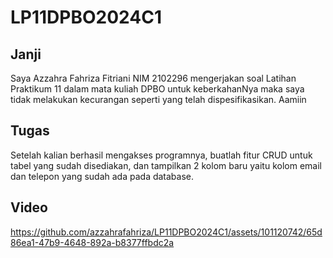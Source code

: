 # LP11DPBO2024C1

## Janji 
Saya Azzahra Fahriza Fitriani NIM 2102296 mengerjakan soal Latihan Praktikum 11 dalam mata kuliah DPBO untuk keberkahanNya maka saya tidak melakukan kecurangan seperti yang telah dispesifikasikan. Aamiin

## Tugas 
Setelah kalian berhasil mengakses programnya, buatlah fitur CRUD untuk tabel yang sudah disediakan, dan tampilkan 2 kolom baru yaitu kolom email dan telepon yang sudah ada pada database.

## Video
https://github.com/azzahrafahriza/LP11DPBO2024C1/assets/101120742/65d86ea1-47b9-4648-892a-b8377ffbdc2a

